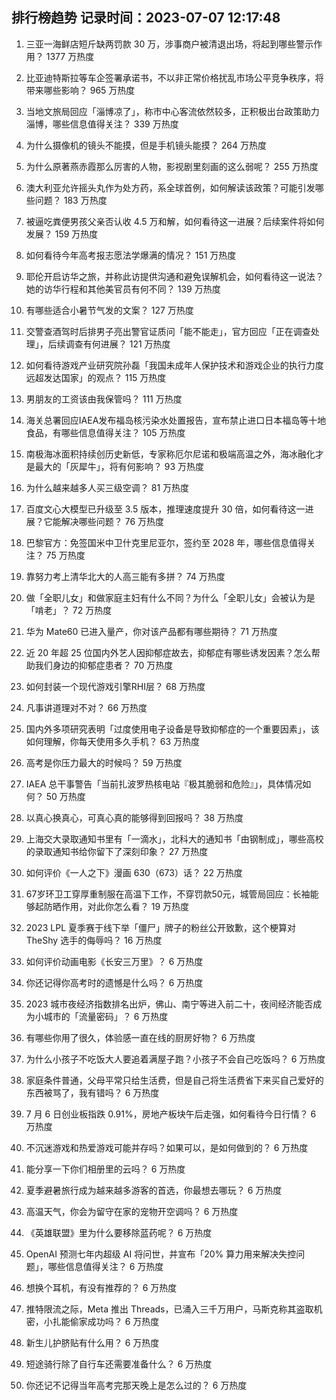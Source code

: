 
## 排行榜趋势 记录时间：2023-07-07 12:17:48
  
  1. 三亚一海鲜店短斤缺两罚款 30 万，涉事商户被清退出场，将起到哪些警示作用？ 1377 万热度
    
  2. 比亚迪特斯拉等车企签署承诺书，不以非正常价格扰乱市场公平竞争秩序，将带来哪些影响？ 965 万热度
    
  3. 当地文旅局回应「淄博凉了」，称市中心客流依然较多，正积极出台政策助力淄博，哪些信息值得关注？ 339 万热度
    
  4. 为什么摄像机的镜头不能摸，但是手机镜头能摸？ 264 万热度
    
  5. 为什么原著燕赤霞那么厉害的人物，影视剧里刻画的这么弱呢？ 255 万热度
    
  6. 澳大利亚允许摇头丸作为处方药，系全球首例，如何解读该政策？可能引发哪些问题？ 183 万热度
    
  7. 被逼吃粪便男孩父亲否认收 4.5 万和解，如何看待这一进展？后续案件将如何发展？ 159 万热度
    
  8. 如何看待今年高考报志愿法学爆满的情况？ 151 万热度
    
  9. 耶伦开启访华之旅，并称此访提供沟通和避免误解机会，如何看待这一说法？她的访华行程和其他美官员有何不同？ 139 万热度
    
  10. 有哪些适合小暑节气发的文案？ 127 万热度
    
  11. 交警查酒驾时后排男子亮出警官证质问「能不能走」，官方回应「正在调查处理」，后续调查有何进展？ 121 万热度
    
  12. 如何看待游戏产业研究院孙磊「我国未成年人保护技术和游戏企业的执行力度远超发达国家」的观点？ 115 万热度
    
  13. 男朋友的工资该由我保管吗？ 111 万热度
    
  14. 海关总署回应IAEA发布福岛核污染水处置报告，宣布禁止进口日本福岛等十地食品，有哪些信息值得关注？ 105 万热度
    
  15. 南极海冰面积持续创历史新低，专家称厄尔尼诺和极端高温之外，海冰融化才是最大的「灰犀牛」，将有何影响？ 93 万热度
    
  16. 为什么越来越多人买三级空调？ 81 万热度
    
  17. 百度文心大模型已升级至 3.5 版本，推理速度提升 30 倍，如何看待这一进展？它能解决哪些问题？ 76 万热度
    
  18. 巴黎官方：免签国米中卫什克里尼亚尔，签约至 2028 年，哪些信息值得关注？ 75 万热度
    
  19. 靠努力考上清华北大的人高三能有多拼？ 74 万热度
    
  20. 做「全职儿女」和做家庭主妇有什么不同？为什么「全职儿女」会被认为是「啃老」？ 72 万热度
    
  21. 华为 Mate60 已进入量产，你对该产品都有哪些期待？ 71 万热度
    
  22. 近 20 年超 25 位国内外艺人因抑郁症故去，抑郁症有哪些诱发因素？怎么帮助我们身边的抑郁症患者？ 70 万热度
    
  23. 如何封装一个现代游戏引擎RHI层？ 68 万热度
    
  24. 凡事讲道理对不对？ 66 万热度
    
  25. 国内外多项研究表明「过度使用电子设备是导致抑郁症的一个重要因素」，该如何理解，你每天使用多久手机？ 63 万热度
    
  26. 高考是你压力最大的时候吗？ 59 万热度
    
  27. IAEA 总干事警告「当前扎波罗热核电站『极其脆弱和危险』」，具体情况如何？ 50 万热度
    
  28. 以真心换真心，可真心真的能够得到回报吗？ 38 万热度
    
  29. 上海交大录取通知书里有「一滴水」，北科大的通知书「由钢制成」，哪些高校的录取通知书给你留下了深刻印象？ 27 万热度
    
  30. 如何评价《一人之下》漫画 630（673）话？ 22 万热度
    
  31. 67岁环卫工穿厚重制服在高温下工作，不穿罚款50元，城管局回应：长袖能够起防晒作用，对此你怎么看？ 19 万热度
    
  32. 2023 LPL 夏季赛于线下举「僵尸」牌子的粉丝公开致歉，这个梗算对 TheShy 选手的侮辱吗？ 16 万热度
    
  33. 如何评价动画电影《长安三万里》？ 6 万热度
    
  34. 你还记得你高考时的遗憾是什么吗？ 6 万热度
    
  35. 2023 城市夜经济指数排名出炉，佛山、南宁等进入前二十，夜间经济能否成为小城市的「流量密码」？ 6 万热度
    
  36. 有哪些你用了很久，体验感一直在线的厨房好物？ 6 万热度
    
  37. 为什么小孩子不吃饭大人要追着满屋子跑？小孩子不会自己吃饭吗？ 6 万热度
    
  38. 家庭条件普通，父母平常只给生活费，但是自己将生活费省下来买自己爱好的东西被骂了，我有错吗？ 6 万热度
    
  39. 7 月 6 日创业板指跌 0.91%，房地产板块午后走强，如何看待今日行情？ 6 万热度
    
  40. 不沉迷游戏和热爱游戏可能并存吗？如果可以，是如何做到的？ 6 万热度
    
  41. 能分享一下你们相册里的云吗？ 6 万热度
    
  42. 夏季避暑旅行成为越来越多游客的首选，你最想去哪玩？ 6 万热度
    
  43. 高温天气，你会为留守在家的宠物开空调吗？ 6 万热度
    
  44. 《英雄联盟》里为什么要移除蓝药呢？ 6 万热度
    
  45. OpenAI 预测七年内超级 AI 将问世，并宣布「20% 算力用来解决失控问题」，哪些信息值得关注？ 6 万热度
    
  46. 想换个耳机，有没有推荐的？ 6 万热度
    
  47. 推特限流之际，Meta 推出 Threads，已涌入三千万用户，马斯克称其盗取机密，小扎能偷家成功吗？ 6 万热度
    
  48. 新生儿护脐贴有什么用？ 6 万热度
    
  49. 短途骑行除了自行车还需要准备什么？ 6 万热度
    
  50. 你还记不记得当年高考完那天晚上是怎么过的？ 6 万热度
    